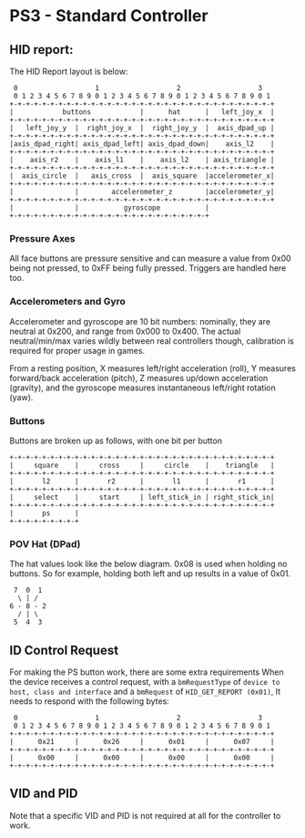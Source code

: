 # PS3 - Standard Controller
## HID report:
The HID Report layout is below:
```
 0                   1                   2                   3
 0 1 2 3 4 5 6 7 8 9 0 1 2 3 4 5 6 7 8 9 0 1 2 3 4 5 6 7 8 9 0 1
+-+-+-+-+-+-+-+-+-+-+-+-+-+-+-+-+-+-+-+-+-+-+-+-+-+-+-+-+-+-+-+-+
|            buttons            |      hat      |   left_joy_x  |
+-+-+-+-+-+-+-+-+-+-+-+-+-+-+-+-+-+-+-+-+-+-+-+-+-+-+-+-+-+-+-+-+
|   left_joy_y  |  right_joy_x  |  right_joy_y  |  axis_dpad_up |
+-+-+-+-+-+-+-+-+-+-+-+-+-+-+-+-+-+-+-+-+-+-+-+-+-+-+-+-+-+-+-+-+
|axis_dpad_right| axis_dpad_left| axis_dpad_down|    axis_l2    |
+-+-+-+-+-+-+-+-+-+-+-+-+-+-+-+-+-+-+-+-+-+-+-+-+-+-+-+-+-+-+-+-+
|    axis_r2    |    axis_l1    |    axis_l2    | axis_triangle |
+-+-+-+-+-+-+-+-+-+-+-+-+-+-+-+-+-+-+-+-+-+-+-+-+-+-+-+-+-+-+-+-+
|  axis_circle  |   axis_cross  |  axis_square  |accelerometer_x|
+-+-+-+-+-+-+-+-+-+-+-+-+-+-+-+-+-+-+-+-+-+-+-+-+-+-+-+-+-+-+-+-+
|               |        accelerometer_z        |accelerometer_y|
+-+-+-+-+-+-+-+-+-+-+-+-+-+-+-+-+-+-+-+-+-+-+-+-+-+-+-+-+-+-+-+-+
|               |           gyroscope           |
+-+-+-+-+-+-+-+-+-+-+-+-+-+-+-+-+-+-+-+-+-+-+-+-+
```
### Pressure Axes
All face buttons are pressure sensitive and can measure a value from 0x00 being not pressed, to 0xFF being fully pressed. Triggers are handled here too.

### Accelerometers and Gyro
Accelerometer and gyroscope are 10 bit numbers: nominally, they are neutral at 0x200, and range from 0x000 to 0x400. The actual neutral/min/max varies wildly between real controllers though, calibration is required for proper usage in games.

From a resting position, X measures left/right acceleration (roll), Y measures forward/back acceleration (pitch), Z measures up/down acceleration (gravity), and the gyroscope measures instantaneous left/right rotation (yaw).

### Buttons
Buttons are broken up as follows, with one bit per button

```
+-+-+-+-+-+-+-+-+-+-+-+-+-+-+-+-+-+-+-+-+-+-+-+-+-+-+-+-+-+-+-+-+
|     square    |     cross     |     circle    |    triangle   |
+-+-+-+-+-+-+-+-+-+-+-+-+-+-+-+-+-+-+-+-+-+-+-+-+-+-+-+-+-+-+-+-+
|       l2      |       r2      |       l1      |       r1      |
+-+-+-+-+-+-+-+-+-+-+-+-+-+-+-+-+-+-+-+-+-+-+-+-+-+-+-+-+-+-+-+-+
|     select    |     start     | left_stick_in | right_stick_in|
+-+-+-+-+-+-+-+-+-+-+-+-+-+-+-+-+-+-+-+-+-+-+-+-+-+-+-+-+-+-+-+-+
|       ps      |
+-+-+-+-+-+-+-+-+
```

### POV Hat (DPad)
The hat values look like the below diagram. 0x08 is used when holding no buttons. So for example, holding both left and up results in a value of 0x01.

```
 7  0  1
  \ | /
6 - 8 - 2
  / | \
 5  4  3
```

## ID Control Request
For making the PS button work, there are some extra requirements
When the device receives a control request, with a `bmRequestType` of `device to host, class and interface` and a `bmRequest` of `HID_GET_REPORT (0x01)`, It needs to respond with the following bytes: 
```
 0                   1                   2                   3  
 0 1 2 3 4 5 6 7 8 9 0 1 2 3 4 5 6 7 8 9 0 1 2 3 4 5 6 7 8 9 0 1
+-+-+-+-+-+-+-+-+-+-+-+-+-+-+-+-+-+-+-+-+-+-+-+-+-+-+-+-+-+-+-+-+
|      0x21     |      0x26     |      0x01     |      0x07     |
+-+-+-+-+-+-+-+-+-+-+-+-+-+-+-+-+-+-+-+-+-+-+-+-+-+-+-+-+-+-+-+-+
|      0x00     |      0x00     |      0x00     |      0x00     |
+-+-+-+-+-+-+-+-+-+-+-+-+-+-+-+-+-+-+-+-+-+-+-+-+-+-+-+-+-+-+-+-+
```

## VID and PID
Note that a specific VID and PID is not required at all for the controller to work.
